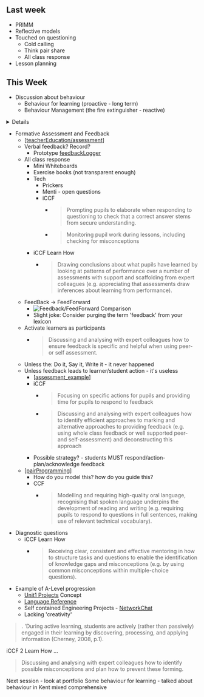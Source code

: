 
Last week
---------

* PRIMM
* Reflective models
* Touched on questioning
    * Cold calling
    * Think pair share
    * All class response
* Lesson planning

This Week
---------

* Discussion about behaviour
    * Behaviour for learning (proactive - long term)
    * Behaviour Management (the fire extinguisher - reactive)

<details>

* Behaviour for learning
    * Resilience to failure
    * Reflective
    * Communication skills
</details>

* Formative Assessment and Feedback
    * [[teacherEducation/assessment]]
    * Verbal feedback? Record?
        * Prototype [feedbackLogger](https://calaldees.dreamhosters.com/teaching/teacherTools/feedbackLogger.html)
    * All class response
        * Mini Whiteboards
        * Exercise books (not transparent enough)
        * Tech
            * Prickers
            * Menti - open questions
            * iCCF
                * > Prompting pupils to elaborate when responding to questioning to check that a correct answer stems from secure understanding.
                * > Monitoring pupil work during lessons, including checking for misconceptions
        * iCCF Learn How
            * >  Drawing conclusions about what pupils have learned by looking at patterns of performance over a number of assessments with support and scaffolding from expert colleagues (e.g. appreciating that assessments draw inferences about learning from performance).
    * FeedBack -> FeedForward
        * ![Feedback/FeedForward Comparison](https://x78251kcpll2l2t9e46kf96a-wpengine.netdna-ssl.com/wp-content/uploads/2018/01/Feedforward-Chart.png)
        * Slight joke: Consider purging the term 'feedback' from your lexicon
    * Activate learners as participants
        * > Discussing and analysing with expert colleagues how to ensure feedback is specific and helpful when using peer- or self assessment.
    * Unless the: Do it, Say it, Write it - it never happened
    * Unless feedback leads to learner/student action - it's useless
        * [[assessment_example]]
        * iCCF
            * > Focusing on specific actions for pupils and providing time for pupils to respond to feedback
            * > Discussing and analysing with expert colleagues how to identify efficient approaches to marking and alternative approaches to providing feedback (e.g. using whole class feedback or well supported peer- and self-assessment) and deconstructing this approach
        * Possible strategy? - students MUST respond/action-plan/acknowledge feedback
    * [[pairProgramming]]
        * How do you model this? how do you guide this?
        * CCF
            * > Modelling and requiring high-quality oral language, recognising that spoken language underpins the development of reading and writing (e.g. requiring pupils to respond to questions in full sentences, making use of relevant technical vocabulary).
* Diagnostic questions
    * iCCF Learn How
        * >  Receiving clear, consistent and effective mentoring in how to structure tasks and questions to enable the identification of knowledge gaps and misconceptions (e.g. by using common misconceptions within multiple-choice questions).
* Example of A-Level progression
    * [Unit1 Projects](https://github.com/calaldees/TeachProgramming/blob/master/teachprogramming/static/docs/unit1-projects.md) Concept
    * [Language Reference](https://computingteachers.uk/static/langauge_reference.html#py)
    * Self contained Engineering Projects - [NetworkChat](https://github.com/calaldees/TeachProgramming/blob/master/teachprogramming/static/docs/Network%20Chat%20(python%20js).odt)
    * Lacking 'creativity'

> . 'During active learning, students are actively (rather than passively) engaged in their learning by discovering, processing, and applying information (Cherney, 2008, p.1). 

iCCF 2 Learn How ...
> Discussing and analysing with expert colleagues how to identify possible misconceptions and plan how to prevent these forming.


Next session - look at portfolio
Some behaviour for learning - talked about behaviour in Kent mixed comprehensive

[//begin]: # "Autogenerated link references for markdown compatibility"
[teacherEducation/assessment]: ../assessment.md "Formative Assessment"
[assessment_example]: ../assessment_example.md "assessment_example"
[pairProgramming]: ../pairProgramming.md "pairProgramming"
[//end]: # "Autogenerated link references"